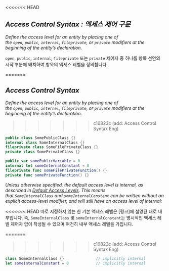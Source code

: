 <<<<<<< HEAD
## *Access Control Syntax : 엑세스 제어 구문*

*Define the access level for an entity by placing one of the `open`, `public`, `internal`, `fileprivate`, or `private` modifiers at the beginning of the entity’s declaration.*

`open`, `public`, `internal`, `fileprivate` 또는 `private` 제어자 중 하나를 항목 선언의 시작 부분에 배치하여 항목의 액세스 레벨을 정의합니다.

=======
## *Access Control Syntax*

*Define the access level for an entity by placing one of the `open`, `public`, `internal`, `fileprivate`, or `private` modifiers at the beginning of the entity’s declaration.*

>>>>>>> c16823c (add: Access Control Syntax Eng)
```swift
public class SomePublicClass {}
internal class SomeInternalClass {}
fileprivate class SomeFilePrivateClass {}
private class SomePrivateClass {}

public var somePublicVariable = 0
internal let someInternalConstant = 0
fileprivate func someFilePrivateFunction() {}
private func somePrivateFunction() {}
```

*Unless otherwise specified, the default access level is internal, as described in [Default Access Levels](https://docs.swift.org/swift-book/documentation/the-swift-programming-language/accesscontrol#Default-Access-Levels). This means that `SomeInternalClass` and `someInternalConstant` can be written without an explicit access-level modifier, and will still have an access level of internal:*

<<<<<<< HEAD
따로 지정하지 않는 한 기본 액세스 레벨은 [링크]에 설명된 대로 내부입니다. 즉, `SomeInternalClass` 및 `someInternalConstant`는 명시적인 액세스 레벨 제어자 없이 작성될 수 있으며 여전히 내부 액세스 레벨을 가집니다.

=======
>>>>>>> c16823c (add: Access Control Syntax Eng)
```swift
class SomeInternalClass {}              // implicitly internal
let someInternalConstant = 0            // implicitly internal
```
